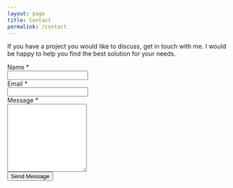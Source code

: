 ```yaml
---
layout: page
title: Contact
permalink: /contact
---
```


<p class="m-b-30">
    If you have a project you would like to discuss, get in touch with me. I 
    would be happy to help you find the best solution for your needs.
</p>
<!-- begin row -->
<div class="row row-space-30">
    <!-- begin col-12 -->
    <div class="col-md">
        <form class="form-horizontal" 
              name="niden-net-contact"  
              data-netlify="true" 
              data-netlify-recaptcha="true">
            <div style="display: none;">
                <label>
                    Don't fill this out if you’re human:
                    <input name="bot-field" />
                </label>
            </div>
            <div class="mb-3 row">
                <label class="col-form-label col-md-3 text-md-right">
                    Name <span class="text-danger">*</span>
                </label>
                <div class="col-md-9">
                    <input type="text" class="form-control">
                </div>
            </div>
            <div class="mb-3 row">
                <label class="col-form-label col-md-3 text-md-right">
                    Email <span class="text-danger">*</span>
                </label>
                <div class="col-md-9">
                    <input type="text" class="form-control">
                </div>
            </div>
            <div class="mb-3 row">
                <label class="col-form-label col-md-3 text-md-right">
                    Message <span class="text-danger">*</span>
                </label>
                <div class="col-md-9">
                    <textarea class="form-control" rows="10"></textarea>
                </div>
            </div>
            <div class="mb-3 row">
                <label class="col-form-label col-md-3 text-md-right">
                </label>
                <div class="col-md-9">
                    <div data-netlify-recaptcha="true"></div>
                </div>
            </div>
            <div class="mb-3 row">
                <label class="col-form-label col-md-3 text-md-right"></label>
                <div class="col-md-9 text-left">
                    <button type="submit" class="btn btn-dark btn-lg btn-block">
                        Send Message
                    </button>
                </div>
            </div>
        </form>
    </div>
    <!-- end col-8 -->
</div>
<!-- end row -->

<script type="application/javascript">
    const handleSubmit = (event) => {
        event.preventDefault();

        const myForm = event.target;
        var okFlag = true;
        myForm.each(function() {
            if ($(this).val() === '') {
                okFlag = false;
            }
        });

        if (okFlag) {
            const formData = new FormData(myForm);
            var payload = {
                method: "POST",
                headers: { "Content-Type": "application/x-www-form-urlencoded" },
                body: new URLSearchParams(formData).toString(),
            };
    
            fetch("/", payload)
                .then(() => {
                    alert("Thank you for your query. We will get back to you shortly.");
                    window.location.reload();
                })
                .catch((error) => alert(error));
        } else {
            alert("Please fill all the fields.")
        }
    };

    document
        .querySelector("form")
        .addEventListener("submit", handleSubmit);
</script>
